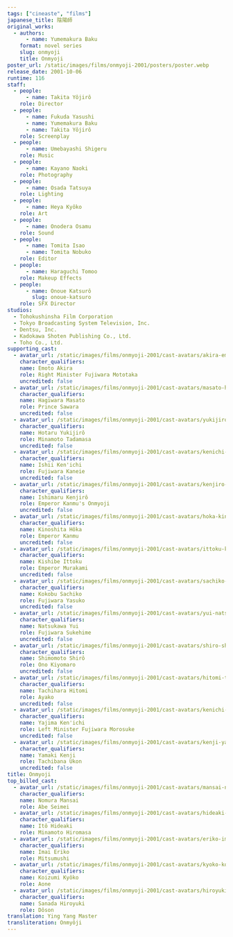 ```yaml
---
tags: ["cineaste", "films"]
japanese_title: 陰陽師
original_works:
  - authors:
      - name: Yumemakura Baku
    format: novel series
    slug: onmyoji
    title: Onmyoji
poster_url: /static/images/films/onmyoji-2001/posters/poster.webp
release_date: 2001-10-06
runtime: 116
staff:
  - people:
      - name: Takita Yôjirô
    role: Director
  - people:
      - name: Fukuda Yasushi
      - name: Yumemakura Baku
      - name: Takita Yôjirô
    role: Screenplay
  - people:
      - name: Umebayashi Shigeru
    role: Music
  - people:
      - name: Kayano Naoki
    role: Photography
  - people:
      - name: Osada Tatsuya
    role: Lighting
  - people:
      - name: Heya Kyôko
    role: Art
  - people:
      - name: Onodera Osamu
    role: Sound
  - people:
      - name: Tomita Isao
      - name: Tomita Nobuko
    role: Editor
  - people:
      - name: Haraguchi Tomoo
    role: Makeup Effects
  - people:
      - name: Onoue Katsurô
        slug: onoue-katsuro
    role: SFX Director
studios:
  - Tohokushinsha Film Corporation
  - Tokyo Broadcasting System Television, Inc.
  - Dentsu, Inc.
  - Kadokawa Shoten Publishing Co., Ltd.
  - Toho Co., Ltd.
supporting_cast:
  - avatar_url: /static/images/films/onmyoji-2001/cast-avatars/akira-emoto-0.webp
    character_qualifiers:
    name: Emoto Akira
    role: Right Minister Fujiwara Mototaka
    uncredited: false
  - avatar_url: /static/images/films/onmyoji-2001/cast-avatars/masato-hagiwara-0.webp
    character_qualifiers:
    name: Hagiwara Masato
    role: Prince Sawara
    uncredited: false
  - avatar_url: /static/images/films/onmyoji-2001/cast-avatars/yukijiro-hotaru-0.webp
    character_qualifiers:
    name: Hotaru Yukijirô
    role: Minamoto Tadamasa
    uncredited: false
  - avatar_url: /static/images/films/onmyoji-2001/cast-avatars/kenichi-ishii-0.webp
    character_qualifiers:
    name: Ishii Ken'ichi
    role: Fujiwara Kaneie
    uncredited: false
  - avatar_url: /static/images/films/onmyoji-2001/cast-avatars/kenjiro-ishimaru-0.webp
    character_qualifiers:
    name: Ishimaru Kenjirô
    role: Emperor Kanmu's Onmyoji
    uncredited: false
  - avatar_url: /static/images/films/onmyoji-2001/cast-avatars/hoka-kinoshita-0.webp
    character_qualifiers:
    name: Kinoshita Hôka
    role: Emperor Kanmu
    uncredited: false
  - avatar_url: /static/images/films/onmyoji-2001/cast-avatars/ittoku-kishibe-0.webp
    character_qualifiers:
    name: Kishibe Ittoku
    role: Emperor Murakami
    uncredited: false
  - avatar_url: /static/images/films/onmyoji-2001/cast-avatars/sachiko-kokobu-0.webp
    character_qualifiers:
    name: Kokobu Sachiko
    role: Fujiwara Yasuko
    uncredited: false
  - avatar_url: /static/images/films/onmyoji-2001/cast-avatars/yui-natsukawa-0.webp
    character_qualifiers:
    name: Natsukawa Yui
    role: Fujiwara Sukehime
    uncredited: false
  - avatar_url: /static/images/films/onmyoji-2001/cast-avatars/shiro-shimamoto-0.webp
    character_qualifiers:
    name: Shimomoto Shirô
    role: Ono Kiyomaro
    uncredited: false
  - avatar_url: /static/images/films/onmyoji-2001/cast-avatars/hitomi-tachihara-0.webp
    character_qualifiers:
    name: Tachihara Hitomi
    role: Ayako
    uncredited: false
  - avatar_url: /static/images/films/onmyoji-2001/cast-avatars/kenichi-yajima-0.webp
    character_qualifiers:
    name: Yajima Ken'ichi
    role: Left Minister Fujiwara Morosuke
    uncredited: false
  - avatar_url: /static/images/films/onmyoji-2001/cast-avatars/kenji-yamaki-0.webp
    character_qualifiers:
    name: Yamaki Kenji
    role: Tachibana Ukon
    uncredited: false
title: Onmyoji
top_billed_cast:
  - avatar_url: /static/images/films/onmyoji-2001/cast-avatars/mansai-nomura-0.webp
    character_qualifiers:
    name: Nomura Mansai
    role: Abe Seimei
  - avatar_url: /static/images/films/onmyoji-2001/cast-avatars/hideaki-ito-0.webp
    character_qualifiers:
    name: Itô Hideaki
    role: Minamoto Hiromasa
  - avatar_url: /static/images/films/onmyoji-2001/cast-avatars/eriko-imai-0.webp
    character_qualifiers:
    name: Imai Eriko
    role: Mitsumushi
  - avatar_url: /static/images/films/onmyoji-2001/cast-avatars/kyoko-koizumi-0.webp
    character_qualifiers:
    name: Koizumi Kyôko
    role: Aone
  - avatar_url: /static/images/films/onmyoji-2001/cast-avatars/hiroyuki-sanada-0.webp
    character_qualifiers:
    name: Sanada Hiroyuki
    role: Dôson
translation: Ying Yang Master
transliteration: Onmyôji
---
```

